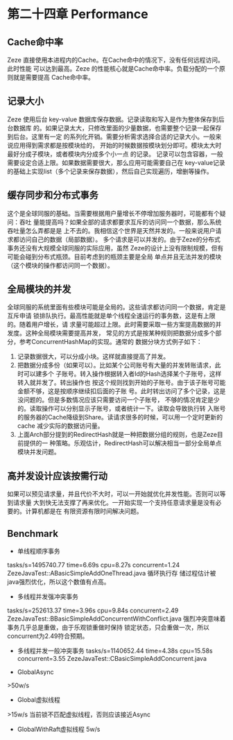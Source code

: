# 第二十四章 Performance

## Cache命中率
Zeze 直接使用本进程内的Cache。在Cache命中的情况下，没有任何远程访问。此时性能
可以达到最高。Zeze 的性能核心就是Cache命中率。负载分配的一个原则就是需要提高
Cache命中率。

## 记录大小
Zeze 使用后台 key-value 数据库保存数据。记录读取和写入是作为整体保存到后台数据库
的。如果记录太大，只修改里面的少量数据，也需要整个记录一起保存到后台。这里有一定
的系列化开销。需要分析需求选择合适的记录大小。一般来说应用得到需求都是按模块给的，
开始的时候数据按模块划分即可。模块太大时最好分成子模块，或者模块内分成多个小一点
的记录。
记录可以包含容器，一般需要设定合适上限。如果数据需要很大，那么应用可能需要自己在
key-value记录的基础上实现list（多个记录来保存数据），然后自己实现遍历，增删等操作。

## 缓存同步和分布式事务
这个是全球同服的基础。当需要根据用户量增长不停增加服务器时，可能都有个疑问：吞吐
量能提高吗？如果全部的请求都要求互斥的访问同一个数据，那么系统吞吐量怎么弄都是是
上不去的。我相信这个世界是天然并发的。一般来说用户请求都访问自己的数据（局部数据）。
多个请求是可以并发的。由于Zeze的分布式事务还没有大规模全球同服的实际应用，虽然
Zeze的设计上没有限制规模，但有可能会碰到分布式瓶颈。目前考虑到的瓶颈主要是全局
单点并且无法并发的模块（这个模块的操作都访问同一个数据）。

## 全局模块的并发
全球同服的系统里面有些模块可能是全局的。这些请求都访问同一个数据，肯定是互斥申请
锁排队执行。最高性能就是单个线程全速运行的事务数，这是有上限的。随着用户增长，请
求量可能超过上限。此时需要采取一些方案提高数据的并发度。这种全局模块需要提高并发，
常见的方式是按某种规则把数据分成多个部分，参考ConcurrentHashMap的实现。通常的
数据分块方式例子如下：

1.	记录数据很大，可以分成小块。这样就直接提高了并发。
2.	把数据分成多份（如果可以）。比如某个公司账号有大量的并发转账请求，此时可以建多个
      子账号。转入操作根据转入者Id的Hash选择某个子账号，这样转入就并发了。转出操作也
      按这个规则找到开始的子账号。由于该子账号可能金额不够，这是按顺序继续扣后面的子账
      号。此时转出访问了多个记录，这是没问题的。但是多数情况应该只需要访问一个子账号，
      不够的情况肯定是少的。读取操作可以分别显示子账号，或者统计一下。读取会导致执行转
      入账号的服务器的Cache降级到Share。读请求很多的时候，可以用一个定时更新的cache
      减少实际的数据访问量。
3.	上面Arch部分提到的RedirectHash就是一种把数据分组的规则，也是Zeze目前提供的一
      种策略。乐观估计，RedirectHash可以解决相当一部分全局单点模块并发问题。

## 高并发设计应该按需行动
如果可以预见请求量，并且代价不大时，可以一开始就优化并发性能。否则可以等到请求量
大到快无法支撑了再来优化。一开始实现一个支持任意请求量是没有必要的。计算机都是在
有限资源有限时间解决问题。

## Benchmark

* 单线程顺序事务

tasks/s=1495740.77 time=6.69s cpu=8.27s concurrent=1.24
ZezeJavaTest::ABasicSimpleAddOneThread.java 循环执行存
储过程估计被java强烈优化，所以这个数值有点高。

* 多线程并发强冲突事务

tasks/s=252613.37 time=3.96s cpu=9.84s concurrent=2.49
ZezeJavaTest::BBasicSimpleAddConcurrentWithConflict.java
强烈冲突意味着事务几乎总是重做，由于乐观锁重做时保持
锁定状态，只会重做一次，所以concurrent为2.49符合预期。

* 多线程并发一般冲突事务
tasks/s=1140652.44 time=4.38s cpu=15.58s
concurrent=3.55
ZezeJavaTest::CBasicSimpleAddConcurrent.java

* GlobalAsync

&gt;50w/s

* Global虚拟线程

&gt;15w/s 当前锁不匹配虚拟线程，否则应该接近Async

* GlobalWithRaft虚拟线程
5w/s
